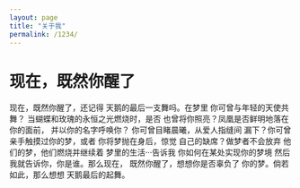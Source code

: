 ```yaml
---
layout: page
title: "关于我"
permalink: /1234/
---
```


# 现在，既然你醒了
现在，既然你醒了，还记得
天鹅的最后一支舞吗。在梦里
你可曾与年轻的天使共舞？
当蝴蝶和玫瑰的永恒之光燃烧时，是否
也曾将你照亮？凤凰是否鲜明地落在你的面前，
并以你的名字呼唤你？
你可曾目睹晨曦，从爱人指缝间
漏下？你可曾亲手触摸过你的梦，或者
你将梦抛在身后，惊觉
自己的缺席？做梦者不会放弃
他们的梦，他们燃烧并继续着
梦里的生活···告诉我
你如何在某处实现你的梦境
然后我就告诉你，你是谁。那么现在，
既然你醒了，想想你是否辜负了
你的梦。倘若如此，那么想想
天鹅最后的起舞。